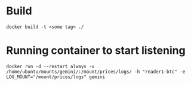 # Build
```
docker build -t <some tag> ./
```

# Running container to start listening
```
docker run -d --restart always -v /home/ubuntu/mounts/gemini/:/mount/prices/logs/ -h "reader1-btc" -e LOG_MOUNT="/mount/prices/logs" gemini
```
